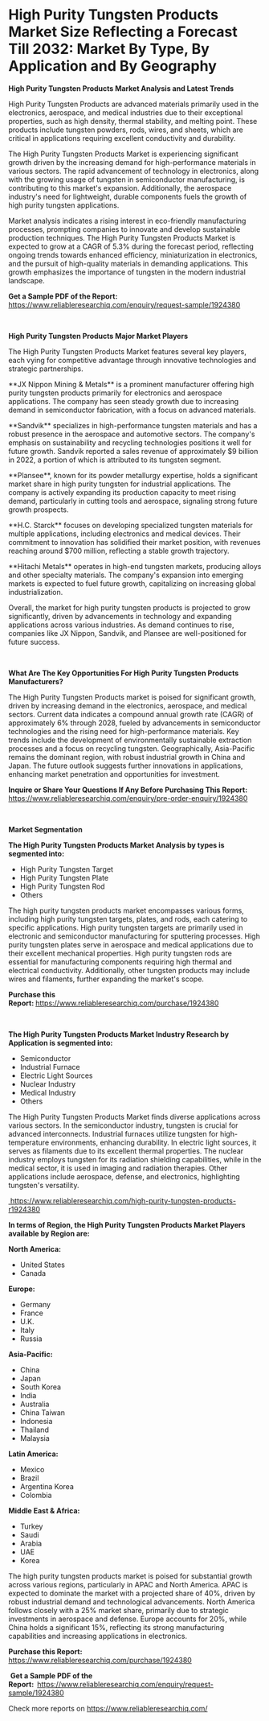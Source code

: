<p><h1>High Purity Tungsten Products Market Size Reflecting a Forecast Till 2032: Market By Type, By Application and By Geography</h1></p><p><strong>High Purity Tungsten Products Market Analysis and Latest Trends</strong></p>
<p><p>High Purity Tungsten Products are advanced materials primarily used in the electronics, aerospace, and medical industries due to their exceptional properties, such as high density, thermal stability, and melting point. These products include tungsten powders, rods, wires, and sheets, which are critical in applications requiring excellent conductivity and durability. </p><p>The High Purity Tungsten Products Market is experiencing significant growth driven by the increasing demand for high-performance materials in various sectors. The rapid advancement of technology in electronics, along with the growing usage of tungsten in semiconductor manufacturing, is contributing to this market's expansion. Additionally, the aerospace industry's need for lightweight, durable components fuels the growth of high purity tungsten applications. </p><p>Market analysis indicates a rising interest in eco-friendly manufacturing processes, prompting companies to innovate and develop sustainable production techniques. The High Purity Tungsten Products Market is expected to grow at a CAGR of 5.3% during the forecast period, reflecting ongoing trends towards enhanced efficiency, miniaturization in electronics, and the pursuit of high-quality materials in demanding applications. This growth emphasizes the importance of tungsten in the modern industrial landscape.</p></p>
<p><strong>Get a Sample PDF of the Report:&nbsp;</strong> <a href="https://www.reliableresearchiq.com/enquiry/request-sample/1924380?utm_campaign=1876&utm_medium=2&utm_source=Github&utm_content=ia&utm_term=14012025&utm_id=high-purity-tungsten-products">https://www.reliableresearchiq.com/enquiry/request-sample/1924380</a></p>
<p>&nbsp;</p>
<p><strong>High Purity Tungsten Products Major Market Players</strong></p>
<p><p>The High Purity Tungsten Products Market features several key players, each vying for competitive advantage through innovative technologies and strategic partnerships.</p><p>**JX Nippon Mining & Metals** is a prominent manufacturer offering high purity tungsten products primarily for electronics and aerospace applications. The company has seen steady growth due to increasing demand in semiconductor fabrication, with a focus on advanced materials.</p><p>**Sandvik** specializes in high-performance tungsten materials and has a robust presence in the aerospace and automotive sectors. The company's emphasis on sustainability and recycling technologies positions it well for future growth. Sandvik reported a sales revenue of approximately $9 billion in 2022, a portion of which is attributed to its tungsten segment.</p><p>**Plansee**, known for its powder metallurgy expertise, holds a significant market share in high purity tungsten for industrial applications. The company is actively expanding its production capacity to meet rising demand, particularly in cutting tools and aerospace, signaling strong future growth prospects.</p><p>**H.C. Starck** focuses on developing specialized tungsten materials for multiple applications, including electronics and medical devices. Their commitment to innovation has solidified their market position, with revenues reaching around $700 million, reflecting a stable growth trajectory.</p><p>**Hitachi Metals** operates in high-end tungsten markets, producing alloys and other specialty materials. The company's expansion into emerging markets is expected to fuel future growth, capitalizing on increasing global industrialization.</p><p>Overall, the market for high purity tungsten products is projected to grow significantly, driven by advancements in technology and expanding applications across various industries. As demand continues to rise, companies like JX Nippon, Sandvik, and Plansee are well-positioned for future success.</p></p>
<p>&nbsp;</p>
<p><strong>What Are The Key Opportunities For High Purity Tungsten Products Manufacturers?</strong></p>
<p><p>The High Purity Tungsten Products market is poised for significant growth, driven by increasing demand in the electronics, aerospace, and medical sectors. Current data indicates a compound annual growth rate (CAGR) of approximately 6% through 2028, fueled by advancements in semiconductor technologies and the rising need for high-performance materials. Key trends include the development of environmentally sustainable extraction processes and a focus on recycling tungsten. Geographically, Asia-Pacific remains the dominant region, with robust industrial growth in China and Japan. The future outlook suggests further innovations in applications, enhancing market penetration and opportunities for investment.</p></p>
<p><strong>Inquire or Share Your Questions If Any Before Purchasing This Report:</strong> <a href="https://www.reliableresearchiq.com/enquiry/pre-order-enquiry/1924380?utm_campaign=1876&utm_medium=2&utm_source=Github&utm_content=ia&utm_term=14012025&utm_id=high-purity-tungsten-products">https://www.reliableresearchiq.com/enquiry/pre-order-enquiry/1924380</a></p>
<p>&nbsp;</p>
<p><strong>Market Segmentation</strong></p>
<p><strong>The High Purity Tungsten Products Market Analysis by types is segmented into:</strong></p>
<p><ul><li>High Purity Tungsten Target</li><li>High Purity Tungsten Plate</li><li>High Purity Tungsten Rod</li><li>Others</li></ul></p>
<p><p>The high purity tungsten products market encompasses various forms, including high purity tungsten targets, plates, and rods, each catering to specific applications. High purity tungsten targets are primarily used in electronic and semiconductor manufacturing for sputtering processes. High purity tungsten plates serve in aerospace and medical applications due to their excellent mechanical properties. High purity tungsten rods are essential for manufacturing components requiring high thermal and electrical conductivity. Additionally, other tungsten products may include wires and filaments, further expanding the market's scope.</p></p>
<p><strong>Purchase this Report:&nbsp;</strong><a href="https://www.reliableresearchiq.com/purchase/1924380?utm_campaign=1876&utm_medium=2&utm_source=Github&utm_content=ia&utm_term=14012025&utm_id=high-purity-tungsten-products">https://www.reliableresearchiq.com/purchase/1924380</a></p>
<p>&nbsp;</p>
<p><strong>The High Purity Tungsten Products Market Industry Research by Application is segmented into:</strong></p>
<p><ul><li>Semiconductor</li><li>Industrial Furnace</li><li>Electric Light Sources</li><li>Nuclear Industry</li><li>Medical Industry</li><li>Others</li></ul></p>
<p><p>The High Purity Tungsten Products Market finds diverse applications across various sectors. In the semiconductor industry, tungsten is crucial for advanced interconnects. Industrial furnaces utilize tungsten for high-temperature environments, enhancing durability. In electric light sources, it serves as filaments due to its excellent thermal properties. The nuclear industry employs tungsten for its radiation shielding capabilities, while in the medical sector, it is used in imaging and radiation therapies. Other applications include aerospace, defense, and electronics, highlighting tungsten's versatility.</p></p>
<p><a href="https://www.reliableresearchiq.com/high-purity-tungsten-products-r1924380?utm_campaign=1876&utm_medium=2&utm_source=Github&utm_content=ia&utm_term=14012025&utm_id=high-purity-tungsten-products">&nbsp;https://www.reliableresearchiq.com/high-purity-tungsten-products-r1924380</a></p>
<p><strong>In terms of Region, the High Purity Tungsten Products Market Players available by Region are:</strong></p>
<p>
    <p> <strong> North America: </strong>
        <ul>
            <li>United States</li>
            <li>Canada</li>
        </ul>
        </p> 
    <p> <strong> Europe: </strong>
        <ul>
            <li>Germany</li>
            <li>France</li>
            <li>U.K.</li>
            <li>Italy</li>
            <li>Russia</li>
        </ul>
        </p> 
    <p> <strong> Asia-Pacific: </strong>
        <ul>
            <li>China</li>
            <li>Japan</li>
            <li>South Korea</li>
            <li>India</li>
            <li>Australia</li>
            <li>China Taiwan</li>
            <li>Indonesia</li>
            <li>Thailand</li>
            <li>Malaysia</li>
        </ul>
        </p> 
    <p> <strong> Latin America: </strong>
        <ul>
            <li>Mexico</li>
            <li>Brazil</li>
            <li>Argentina Korea</li>
            <li>Colombia</li>
        </ul>
        </p> 
    <p> <strong> Middle East & Africa: </strong>
        <ul>
            <li>Turkey</li>
            <li>Saudi</li>
            <li>Arabia</li>
            <li>UAE</li>
            <li>Korea</li>
        </ul>
    </p>
    </p>
<p><p>The high purity tungsten products market is poised for substantial growth across various regions, particularly in APAC and North America. APAC is expected to dominate the market with a projected share of 40%, driven by robust industrial demand and technological advancements. North America follows closely with a 25% market share, primarily due to strategic investments in aerospace and defense. Europe accounts for 20%, while China holds a significant 15%, reflecting its strong manufacturing capabilities and increasing applications in electronics.</p></p>
<p><strong>Purchase this Report: </strong><a href="https://www.reliableresearchiq.com/purchase/1924380?utm_campaign=1876&utm_medium=2&utm_source=Github&utm_content=ia&utm_term=14012025&utm_id=high-purity-tungsten-products">https://www.reliableresearchiq.com/purchase/1924380</a></p>
<p>&nbsp;<strong>Get a Sample PDF of the Report:&nbsp;&nbsp;</strong><a href="https://www.reliableresearchiq.com/enquiry/request-sample/1924380?utm_campaign=1876&utm_medium=2&utm_source=Github&utm_content=ia&utm_term=14012025&utm_id=high-purity-tungsten-products">https://www.reliableresearchiq.com/enquiry/request-sample/1924380</a></p>
<p><strong></strong></p>
<p>Check more reports on <a href="https://www.reliableresearchiq.com/?utm_campaign=1876&utm_medium=2&utm_source=Github&utm_content=ia&utm_term=14012025&utm_id=high-purity-tungsten-products">https://www.reliableresearchiq.com/</a></p>